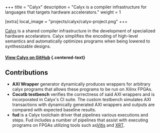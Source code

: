 +++
title = "Calyx"
description = "Calyx is a compiler infrastructure for languages that targets hardware accelerators."
weight = 1

[extra]
local_image = "projects/calyx/calyx-project.png"
+++

[Calyx](https://calyxir.org) is a shared compiler infrastructure in the development
of specialized hardware accelarators. Calyx simplifies the encoding of high-level semantics
and automatically optimizes programs when being lowered to synthesizable designs.

#### [View Calyx on GitHub](https://github.com/cucapra/calyx) {.centered-text}

## Contributions

- **AXI Wrapper** generator dynamically produces wrappers for arbitrary calyx programs
that allows these programs to be run on Xilinx FPGAs.
- **Cocotb testbench** verifies the correctness of said AXI wrappers and is
incorporated in Calyx's CI suite. The custom testbench simulates AXI transactions
with dynamically generated AXI wrappers and outputs are compared with expected
baseline results.
- **fud** is a Calyx toolchain driver that pipelines various executions and steps.
Fud includes a number of pipelines that assist with executing programs on FPGAs
utilizing tools such as[Vitis](https://www.xilinx.com/products/design-tools/vitis.html) and
[XRT](https://www.xilinx.com/products/design-tools/vitis/xrt.html).
